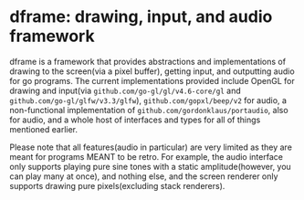 # dframe: drawing, input, and audio framework

dframe is a framework that provides abstractions and implementations of drawing to the screen(via a pixel buffer), getting input, and outputting audio for go programs. The current implementations provided include OpenGL for drawing and input(via `github.com/go-gl/gl/v4.6-core/gl` and `github.com/go-gl/glfw/v3.3/glfw`), `github.com/gopxl/beep/v2` for audio, a non-functional implementation of `github.com/gordonklaus/portaudio`, also for audio, and a whole host of interfaces and types for all of things mentioned earlier.

Please note that all features(audio in particular) are very limited as they are meant for programs MEANT to be retro. For example, the audio interface only supports playing pure sine tones with a static amplitude(however, you can play many at once), and nothing else, and the screen renderer only supports drawing pure pixels(excluding stack renderers).
